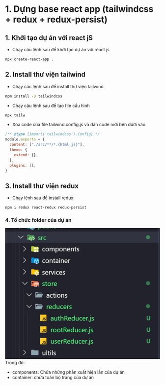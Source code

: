 # 1. Dựng base react app (tailwindcss + redux + redux-persist)
## 1. Khởi tạo dự án với react jS
- Chạy câu lệnh sau để khởi tạo dự án với react js
```bash
npx create-react-app .
```
## 2. Install thư viện tailwind
- Chạy các lệnh sau để install thư viện tailwind
```bash
npm install -D tailwindcss
```
- Chạy câu lệnh sau để tạo file cấu hình
```bash
npx tailw
```
- Xóa code của file tailwind.config.js và dán code mới bên dưới vào
```js
/** @type {import('tailwindcss').Config} */
module.exports = {
  content: ["./src/**/*.{html,js}"],
  theme: {
    extend: {},
  },
  plugins: [],
}
```
## 3. Install thư viện redux
- Chạy lệnh sau để install redux:
```bash
npm i redux react-redux redux-persist
```
### 4. Tổ chức folder của dự án
![alt text](image.png)
Trong đó:
- components: Chứa những phần xuất hiện lần của dự án
- container: chứa toàn bộ trang của dự án